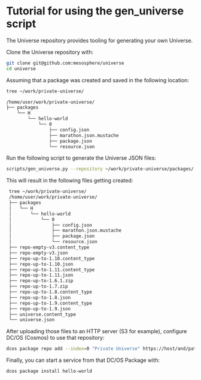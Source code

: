 # Tutorial for using the gen_universe script

The Universe repository provides tooling for generating your own Universe.

Clone the Universe repository with:
```bash
git clone git@github.com:mesosphere/universe
cd universe
```

Assuming that a package was created and saved in the following location:
```bash
tree ~/work/private-universe/
```
```bash
/home/user/work/private-universe/
├── packages
    └── H
        └── hello-world
            └── 0
                ├── config.json
                ├── marathon.json.mustache
                ├── package.json
                └── resource.json
```

Run the following script to generate the Universe JSON files:
```bash
scripts/gen_universe.py --repository ~/work/private-universe/packages/ --out-dir ~/work/private-universe/
```

This will result in the following files getting created:
```bash
 tree ~/work/private-universe/
 /home/user/work/private-universe/
 ├── packages
 │   └── H
 │       └── hello-world
 │           └── 0
 │               ├── config.json
 │               ├── marathon.json.mustache
 │               ├── package.json
 │               └── resource.json
 ├── repo-empty-v3.content_type
 ├── repo-empty-v3.json
 ├── repo-up-to-1.10.content_type
 ├── repo-up-to-1.10.json
 ├── repo-up-to-1.11.content_type
 ├── repo-up-to-1.11.json
 ├── repo-up-to-1.6.1.zip
 ├── repo-up-to-1.7.zip
 ├── repo-up-to-1.8.content_type
 ├── repo-up-to-1.8.json
 ├── repo-up-to-1.9.content_type
 ├── repo-up-to-1.9.json
 ├── universe.content_type
 └── universe.json
```

After uploading those files to an HTTP server (S3 for example), configure DC/OS (Cosmos) to use that repository:
```bash
dcos package repo add --index=0 "Private Universe" https://host/and/path/to/repo-up-to-x.json
```

Finally, you can start a service from that DC/OS Package with:
```bash
dcos package install hello-world
```
